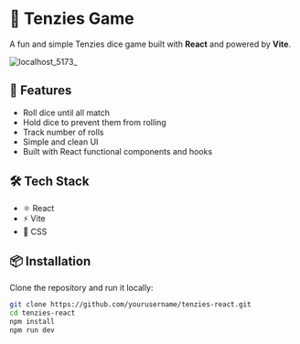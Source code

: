# 🎲 Tenzies Game

A fun and simple Tenzies dice game built with **React** and powered by **Vite**.


![localhost_5173_](https://github.com/user-attachments/assets/c38e85f4-4f4a-4079-b5e1-729f1433c32f)

## 🚀 Features

- Roll dice until all match
- Hold dice to prevent them from rolling
- Track number of rolls
- Simple and clean UI
- Built with React functional components and hooks

## 🛠️ Tech Stack

- ⚛️ React
- ⚡ Vite
- 🎨 CSS

## 📦 Installation

Clone the repository and run it locally:

```bash
git clone https://github.com/yourusername/tenzies-react.git
cd tenzies-react
npm install
npm run dev

